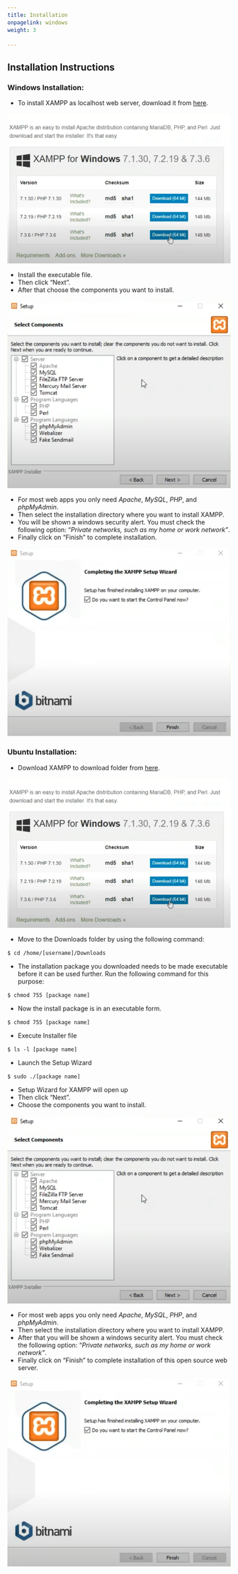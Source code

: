 ```yaml
---
title: Installation
onpagelink: windows
weight: 3

---
```


Installation Instructions
-------------------------

### Windows Installation:

- To install XAMPP as localhost web server, download it from [here](https://www.apachefriends.org/de/download.html).
 
![XAMPP - open source web server solution stack](/images/xampp1.png "XAMPP - open source web server solution stack")

- Install the executable file.
- Then click “Next”.
- After that choose the components you want to install.
 
![XAMPP - open source web server solution stack](/images/xampp2.png "XAMPP - open source web server solution stack")

- For most web apps you only need *Apache*, *MySQL*, *PHP*, and *phpMyAdmin*.
- Then select the installation directory where you want to install XAMPP.
- You will be shown a windows security alert. You must check the following option: “*Private networks, such as my home or work network”*.
- Finally click on “Finish” to complete installation.
 
![XAMPP - open source web server solution stack](/images/xampp4.png "XAMPP - open source web server solution stack")

### Ubuntu Installation:

- Download XAMPP to download folder from [here](https://www.apachefriends.org/de/download.html).
 
![XAMPP - open source web server solution stack](/images/xampp1.png "XAMPP - open source web server solution stack")

- Move to the Downloads folder by using the following command:
 
 ```
$ cd /home/[username]/Downloads
```

- The installation package you downloaded needs to be made executable before it can be used further. Run the following command for this purpose:
 
 ```
$ chmod 755 [package name]
```

- Now the install package is in an executable form.
 
 ```
$ chmod 755 [package name]
```

- Execute Installer file
 
 ```
$ ls -l [package name]
```

- Launch the Setup Wizard
 
 ```
$ sudo ./[package name]

```

- Setup Wizard for XAMPP will open up
- Then click “Next”.
- Choose the components you want to install.
 
![XAMPP - open source web server solution stack](/images/xampp2.png "XAMPP - open source web server solution stack")

- For most web apps you only need *Apache*, *MySQL*, *PHP*, and *phpMyAdmin*.
- Then select the installation directory where you want to install XAMPP.
- After that you will be shown a windows security alert. You must check the following option: “*Private networks, such as my home or work network”*.
- Finally click on “Finish” to complete installation of this open source web server.
 
![XAMPP - open source web server solution stack](/images/xampp4.png "XAMPP - open source web server solution stack")